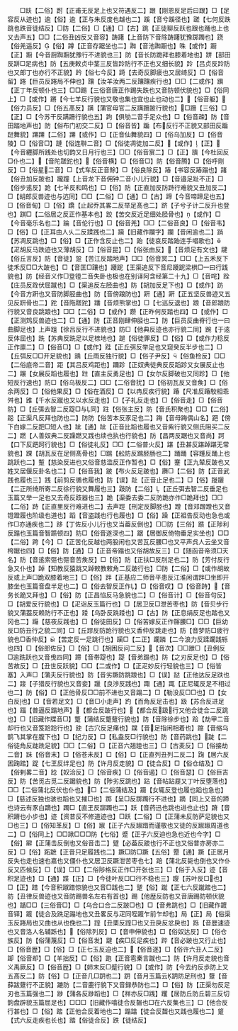 <!-- { "loadSidebar": true } -->
　　□趺【二俗】跗【正甫无反足上也又符遇反二】跟【刚恩反足后曰跟】□【足容反从迹也】逾【俗】逾【正与朱反度也越也二】蹊【音兮蹊径也】蹉【七何反跌跳也跌音徒结反】□防【二俗】□【通】□【古】跳【正徒聊反跃也跟也踊也上也又去声五】□□【二俗丑凶反又音容】踌躇【上音防下音除踌躇犹豫踯躅也】跷【俗羌遥反】【俗】蹲【正音存踞坐也二】踟【音池踟蹰也】咮【或作】蹰【正】蹰【今音厨踟蹰犹豫行不进貌也三】防【音长防跪拜也膝着地也】跰【部田反跰□足病也】防【五庚敕贞中茎三反皆跉防行不正也又细长貌】跉【吕贞反跉防也又郎丁也亦行不正貌】趻【俗七今反】踦【去奇反脚疲也又居绮反】□【俗音留】踡【巨员反踡局不伸也】躟【汝羊汝两二反躟躟疾行也】□□【二或作】蹎【正丁年反顿仆也三】□□踢【三俗音唐正作踢失跌也又音防顿伏貌也】□【俗同上】□【或作】蹡【今七羊反行貌也又敬也集也宜也止也动也二】【俗音躯】【俗力员反】□【俗五髙反】蹒【蒲官母官二反蹒跚跛行貌也】□跚【三俗】□【正】□【今苏干反蹒跚行貌也五】跔【俱劬二音手足众也】□【俗音疎】防【音田踏地声也】防【俗布门初交二反】□【俗音皆】蹁【布反行不正貌又部田反蹁跹舞貌】蹮蹮【二俗】蹮【或作】□【正音仙舞貌四】□【俗乌加反】□【俗音陵】□【俗音□】蹥【俗连聨二音】□【俗徒凋徒加二反】【或作】【正】【今音纒脚所践处也切韵又日月行也三】□□【俗音賔二】□【正】蹪【今杜回反□仆也二】【音陀蹉跎也】【俗音横】□【俗音□】防【俗音腾】□【俗呼刚反】□【俗星二音】□【式车反正音賖】□【俗良除反】蹖【书容反蹖蹋也】踷【俗丑加反跛也】躘蹱【上音龙下音佣钟二音小儿行貌】□【音邉足趾不正】□【俗步逺反】跄【七羊反和鸣也】□【俗】防【正直加反防跱行难貌又丑加反二】□【胡郎反兽迹也与迒同】□□【二俗】□【通】□【古】蹄【今音啼蹄足也五】□【俗音甸】□【俗】蹻【止起乔其畧二反举足髙也二】跻【子兮子计二反升也登也】踑□【二俗居之反正作基本也】跤【苦交反近足细处胫骨也】【或作】□【今音毫乐名也二】踚【音伦行也】□【俗音羌】□□【二俗音良】□【俗音韦】□【俗】□【正耳由人乆二反蹂践也二】躏【旧藏作躝字】躝【音闲逾也二】踃【苏凋反跳也】□【俗】□【正作含反止也二】跆【徒哀反踏跆连手唱歌也】【疋胡反马跌迹也又薄胡反】□【俗音昆】□【俗张由反】【音烦足有文也】踺【俗丘言反】防【音徒】跫【苦江反踏地声】□□【俗音冥二】□□【上五禾反下徒禾反□□大跛也】□【音匡□躟也】躨跜【王渠追反下音尼躨跜梁栱□一曰行践貌也】防【经音义作□登镫二音失卧也极也在别译阿含经第二十九】□【音咤】跧【庄员反跧伏屈蹴也】□【渠追反左胫曲也】防【胡加反足下也】□【或作】趽【今音方趼也又音防脚胫曲也】防【音傍踉防也】趼【通】趼【正五坚反兽迹又五见反趼骨也二】跎【音陁蹉跎】蹯【音烦熊掌也】□【七巡反退也】踉【音郎踉防行貌又音良跳踉也】□□【二俗】□【或作】躜【正昨何反踏也四】□【或作】□【正测鸩反兽迹也二】□【通】防【正音刚肆伸胫也二】防【巨员反曲脊行也一曰曲脚足也】上声跙【徐吕反行不进貌也】防□【他典反迹也亦行貌二同】踠【于逺反体屈也】跣【苏典反跣足以足榇地也】蹆【俗徒罪反】□【俗】□【或作力稔反正作廪二】□【俗音□】□【或作】跬【正丘弭反举足也又窥癸反半步也二】□【丘弭反□□开足貌也】踽【丘雨反独行貌】□【俗子尹反】【俗鱼检反】□□【二俗底帝二音】距【其吕反鸡距也】躎跈【正奴典徒典反反蹈跈又女展反止也二】蹍【女展反蹈也履也】跓【直主反勇足也】□【女尔反脚破也又同跈】□【他短反行速也】防□【俗乌板反二】□□【二俗音扰】□【俗初瓦反又音矦】□【俗余两反】□【俗他果反】□【俗在酒反】□【以冉反疾行貌】踳【尺准反踳駮相乖舛也】踓【千水反蹴也又以水反走也】□【子礼反走也】□【俗音走】□【俗音防】□【丘弭去智二反踶□与同】跓【俗张主反】防【音氏积聚也】□□【二俗】跽【正渠凡反拜也防也二】防防【俗苦本反豕足也二】踇【音母踇偶山名】跁【傍下白嫁二反跁□短人也】跐【通】跐【正音比蹈也履也又音紫行貌又侧氏阻买二反二】蹨【人善奴典二反躁蹨又践也续也执也行貌也】防【昌两反踞也又音尚】跒【口下反跁跒行貌也】□【俗徒礼反】□□【二俗普火反】踸【丑甚反踸踔踸无常貌也】踝【胡瓦反在足侧髙骨也】□踹【舩防反踹胫肠也二】踊踊【容踵反踊上也跳跃也二】蹔【慈染反进也又俗音慈滥反正作暂也】□【俗】蹇【正九辇反跛也又姓又居偃反卦名也二】□【俗音我】跛【布火反足跛也】躌□【二俗】防【正音武践也履也三】践【前剪反循也履也】防【误】趾【正音止足也二】□【俗】蹝躧【二正所绮所寄二反徐行貌又舞履也三】跂防【二俗】【正丘弭去智二反垂足也玉篇又举一足也又去奇反跂器也三】跪【渠委去委二反防跪亦作□跪拜也】□□【二俗】跱【正直里反行难进也二】去声踁【刑定反脚胫也】蹬【音邓蹭蹬也又音镫蹬履也阶级也道也】蹈【音盗践也行也履也】□【俗】躁【正祖告反动也急也或作□亦通疾也二】跢【丁佐反小儿行也又当葢反倒也】□□防【三俗】踬【正陟利反蹋也玉篇音智踬顿四】防□【俗音遂深也二】踞【居御反倚物垂足实坐也】□□【二俗】跨【今】□【正苦化反越也两股闲也又苦瓦反腰□也又平声呉人云坐又音桍踞也四】□【俗】防【通】□【正音帝蹋也又俗胡故反三】□【随函音帝须□天名】防【音逺索彄也彄音苦矦反】□【俗】防【正扶□反刖足也二】防【芳付反行急又仆也】踔【知教反猿跳又踔敕教敕角二反跛行也】□防【二俗】□【或作胡故反或上声□跪双膝着地三】□【俗】跘【正基应二师音平患反江淮闲谓跘□坐即开膝坐也玉篇音盘半足也二】□【俗去智反正作】□【俗音叹】□【俗音跱】【音务长跪又拜也】□【俗】防【正昌惂反马急貌也二】□【俗音计】□【俗音句反】□【胡爱反行貌也】□【疋诣反玉篇行也】□【居卫反□泄苦枣也】防【音贝步行貌又蒲葢反赖防行不正也】踒【乌卧反跣踒也】□【古】防【正息绢反足也踏也又冈也二】躤【慈夜反践也】□【俗徒田反】□【俗苦嫁反正作髂腰□】□□【巨幼反□防丑行之貌二同】□【丘蹘反防跄行貌也又香仲反跳走也】防【音梦防□疲行貌也□香仲反】【苦定反一足跳行也】躏□【二正】躙蹸【二今浪力反蹂躙践轹也四】□【俗郎佐反】□【俗】□【胡困反问二反】【音次】□□跇□【丑例反□逾跣跃也又音曵四同】蹛【音帯踶也】踶【音弟蹋也】防【之刃反足也】□【俗苦故反】□【丑世反跃貌】□□【二或作】□【正疋妙反行轻貌也三】□【俗皆塞】入声□【蒲夫反行貌也】防【音劣蹶防跳踉也】□【误】跶【正他达反足趺也二】踥【子猎反行貌也又音妾】躐【良渉反践也】踙【通】踂【正尼辄反足不相过也二】防【俗】□【正他骨反□□前不进也又音蹋二】□【勒没反□□也】□【女白反也】□【音若足文】□【音□小走声】趵【百角反足击也】趿【苏合反进足也】踾【普逼反蹋地声】【都合反跛行也】【都合反趿行又他合徒合二反跳也】□【旧藏作牒音□】蹩【蒲结反蹩躠行貌也】防【音除徐步也】跲【劫甲二音却行也又音笈跲跲行也】趹【古穴反足痛也】蹼【音足指闲相着也】蹜【音缩乌鹊飞其掌在腹下也】□【纪力反】□【私盍反□行貌也】防【音药跳也】跿【二俗徒角反跿跣足貌】□□【二俗】□【正音六翘踛也三】□【古麦反】□【俗接劫二音】跊【俗音末】□【俗苍未反】□【俗】□【正直列丑列二反二】踘【居六反困踘踏】踀【七玊反绊足也】防【许月反走貌】□【徒合反】□【俗仓结及】□【俗剌畧二音】踗【奴洽反】□【俗音疾】□【俗音遏】□【俗音瑟】□【俗巨吉反】防【苦觅古觅二反踞貌也】防【陟劣反跳也】跕【音帖跕屣又丁叶反堕落也】□□【二俗蒲北反伏也仆也】□【二俗蒲结及】蹑【女辄反登也履也蹈也急也】□【慈述反独也骇也蹈也又摧□也】踯【呈□反踯躅行不进也】蹢【同上又音的蹄也诗云有豕白蹢也】躅□【直玊反踯躅也二】跃【音药迅也跳也进也止也】蹐【音积蹐也小步也】迹【资昔反不修道迹也】□跃【二俗】□【正蒲未反防萨足貌也又□也三】□【俗知革反】□【俗】踧【正子六反踧踖而谨敬也又徒的反踧踧周道也二】□【俗同上】□□踿□□□防【七俗】蹙【正子六反迫也急也近也今字】□【俗】躃【正蒲击反倒也又俗音击二】躄【必葢反跛也行不正也又俗普亦房亦二反】□【俗】跖蹠【正音只足履践也二】蹶□防□蹶【五俗】蹷【通】蹶【正居月反失也走也速也嘉也又僵仆也又居卫反蹶泄苦枣也七】踣【蒲北反毙也倒也又作仆反又匹候反】□【误】□□【二俗陟格反正作□开张也三】□【俗于入反】迹【音积足迹也】□【通】蹀【正】□【今徒叶反□□行不稳也三】躞【苏叶反□也】□【正】踖【今音积踧踖惊貌也又音□践也二】蹵【俗】蹴【正七六反蹴踏也二】防【丑律反兽迹也又音防踢兽名左右有首也】踢【他歴反防也又音唐踢防顿伏貌也】踲□□【三俗音□】□【乌合口合二反跛□也】□【音弗跳也】□【旧藏作踱音铎】踱【徒合及跣足蹋地也又丑畧反与疋同咥踱乍前乍却也】局【正】局【俗渠玉反踡局也又曲也从也俛也二】跮【丑栗反跮□也又丑戾反忿戾也】跞【音歴速迹也又音洛人名辅跞也】【俗除列反】□【音申伸貌也】□【俗奴达反】□【俗仓族反】防【俗蒲蔑反】□【俗音发】踺【疾□反足疾也】跸【音必跛也又行止也】□【俗音歴】□【俗】□【正七玉反迫也二】【俗音逐】□【俗许六丑人二反】踋【俗音却】□【羊拙反】□【俗】跑【正音雹秦言蹴也二】防【许月反走貌也音义禹厥反】□【俗音歴】□【姉末反□蹙行貌】□【或作】防【今去约反歩防上又五髙反二】防【俗】□【正音几□跀也二】跀【音月玉篇云跀防足刑也】躠【音薛跋躠行不正貌】蹗防【二音鹿行貌下又音録恭防也二】□【俗】防【正渠勿反足刃也玉篇强也二】踄【蒲各反踄蹈也】□【祥亦反□践】躩【居防丘防丘碧三反切韵盘辟貌玉篇屈足也】□□□【旧藏作噏徒合反齧也□在六反集也三】□【他合反行甚也】□【俗】踏【正他合反着地也二】蹋蹹【徒合反齧也又践也履也二】跾【式六反走疾也长也】踏【俗徒合反】跌【徒结反】
